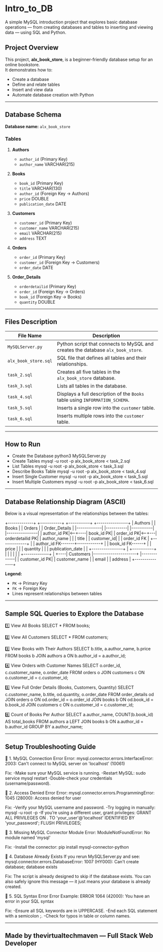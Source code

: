 # Intro_to_DB

A simple MySQL introduction project that explores basic database operations — from creating databases and tables to inserting and viewing data — using SQL and Python.

##  Project Overview

This project, **alx_book_store**, is a beginner-friendly database setup for an online bookstore.  
It demonstrates how to:

- Create a database
- Define and relate tables
- Insert and view data
- Automate database creation with Python

---

##  Database Schema

**Database name:** `alx_book_store`

### Tables
1. **Authors**
   - `author_id` (Primary Key)
   - `author_name` VARCHAR(215)

2. **Books**
   - `book_id` (Primary Key)
   - `title` VARCHAR(130)
   - `author_id` (Foreign Key → Authors)
   - `price` DOUBLE
   - `publication_date` DATE

3. **Customers**
   - `customer_id` (Primary Key)
   - `customer_name` VARCHAR(215)
   - `email` VARCHAR(215)
   - `address` TEXT

4. **Orders**
   - `order_id` (Primary Key)
   - `customer_id` (Foreign Key → Customers)
   - `order_date` DATE

5. **Order_Details**
   - `orderdetailid` (Primary Key)
   - `order_id` (Foreign Key → Orders)
   - `book_id` (Foreign Key → Books)
   - `quantity` DOUBLE

---

##  Files Description

| File Name | Description |
|------------|-------------|
| `MySQLServer.py` | Python script that connects to MySQL and creates the database `alx_book_store`. |
| `alx_book_store.sql` | SQL file that defines all tables and their relationships. |
| `task_2.sql` | Creates all five tables in the `alx_book_store` database. |
| `task_3.sql` | Lists all tables in the database. |
| `task_4.sql` | Displays a full description of the `Books` table using `INFORMATION_SCHEMA`. |
| `task_5.sql` | Inserts a single row into the `customer` table. |
| `task_6.sql` | Inserts multiple rows into the `customer` table. |

---

##  How to Run
- Create the Database
python3 MySQLServer.py
- Create Tables
mysql -u root -p alx_book_store < task_2.sql
- List Tables
mysql -u root -p alx_book_store < task_3.sql
- Describe Books Table
mysql -u root -p alx_book_store < task_4.sql
- Insert Single Customer
mysql -u root -p alx_book_store < task_5.sql
- Insert Multiple Customers
mysql -u root -p alx_book_store < task_6.sql

---

##  Database Relationship Diagram (ASCII)

Below is a visual representation of the relationships between the tables:

+-------------+ +-----------+ +-----------+ +----------------+
| Authors | | Books | | Orders | | Order_Details |
|-------------| |-----------| |-----------| |----------------|
| author_id PK|<--+----| book_id PK| | order_id PK|<--+---| orderdetailid PK|
| author_name | | | title | | customer_id| | | order_id FK |
+-------------+ | | author_id FK-------+------------+ | | book_id FK------+
| | price | | | quantity |
| | publication_date | | +----------------+
| +-----------+ |
| |
| |
| +-------------+ |
+----| Customers |----------------------+
|-------------|
| customer_id PK|
| customer_name |
| email |
| address |
+---------------+


**Legend:**
- `PK` → Primary Key  
- `FK` → Foreign Key  
- Lines represent relationships between tables

---

##  Sample SQL Queries to Explore the Database
1️⃣ View All Books
SELECT * FROM books;

2️⃣ View All Customers
SELECT * FROM customers;

3️⃣ View Books with Their Authors
SELECT b.title, a.author_name, b.price
FROM books b
JOIN authors a ON b.author_id = a.author_id;

4️⃣ View Orders with Customer Names
SELECT o.order_id, c.customer_name, o.order_date
FROM orders o
JOIN customers c ON o.customer_id = c.customer_id;

5️⃣ View Full Order Details (Books, Customers, Quantity)
SELECT c.customer_name, b.title, od.quantity, o.order_date
FROM order_details od
JOIN orders o ON od.order_id = o.order_id
JOIN books b ON od.book_id = b.book_id
JOIN customers c ON o.customer_id = c.customer_id;

6️⃣ Count of Books Per Author
SELECT a.author_name, COUNT(b.book_id) AS total_books
FROM authors a
LEFT JOIN books b ON a.author_id = b.author_id
GROUP BY a.author_name;

---

## Setup Troubleshooting Guide
🔹 1. MySQL Connection Error
Error: mysql.connector.errors.InterfaceError: 2003: Can't connect to MySQL server on 'localhost' (10061)

 Fix:
-Make sure your MySQL service is running.
-Restart MySQL:
sudo service mysql restart
-Double-check your credentials (username/password).

🔹 2. Access Denied Error
Error: mysql.connector.errors.ProgrammingError: 1045 (28000): Access denied for user

Fix:
-Verify your MySQL username and password.
-Try logging in manually:
mysql -u root -p
-If you’re using a different user, grant privileges:
GRANT ALL PRIVILEGES ON *.* TO 'your_user'@'localhost' IDENTIFIED BY 'your_password';
FLUSH PRIVILEGES;

🔹 3. Missing MySQL Connector Module
Error: ModuleNotFoundError: No module named 'mysql'

 Fix:
-Install the connector:
pip install mysql-connector-python

🔹 4. Database Already Exists
If you rerun MySQLServer.py and see:
mysql.connector.errors.DatabaseError: 1007 (HY000): Can't create database; database exists

 Fix:
The script is already designed to skip if the database exists.
You can also safely ignore this message — it just means your database is already created.

🔹 5. SQL Syntax Error
Error Example:
ERROR 1064 (42000): You have an error in your SQL syntax

 Fix:
-Ensure all SQL keywords are in UPPERCASE.
-End each SQL statement with a semicolon ;.
-Check for typos in table or column names.

---
##  Made by thevirtualtechmaven — Full Stack Web Developer
